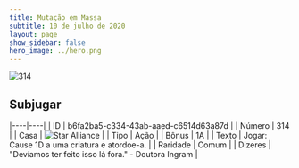 ```yaml
---
title: Mutação em Massa
subtitle: 10 de julho de 2020
layout: page
show_sidebar: false
hero_image: ../hero.png
---
```


![314](https://cdn.keyforgegame.com/media/card_front/pt/479_314_C644FRW995H9_pt.png)

## Subjugar

|----|----|
| ID | b6fa2ba5-c334-43ab-aaed-c6514d63a87d |
| Número | 314 |
| Casa | ![Star Alliance](https://archonarcana.com/images/thumb/7/7d/Star_Alliance.png/22px-Star_Alliance.png "Aliança Estelar") |
| Tipo | Ação |
| Bônus | 1A |
| Texto | Jogar: Cause 1D a uma criatura e atordoe-a. |
| Raridade | Comum |
| Dizeres | "Devíamos ter feito isso lá fora."  - Doutora Ingram |
